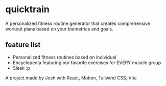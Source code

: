 # quicktrain
A personalized fitness routine generator that creates comprehensive workout plans based on your biometrics and goals.

## feature list 
- Personalized fitness routines based on individual
- Encyclopedia featuring our favorite exercises for EVERY muscle group
- Sleek :p

A project made by Josh with React, Motion, Tailwind CSS, Vite
